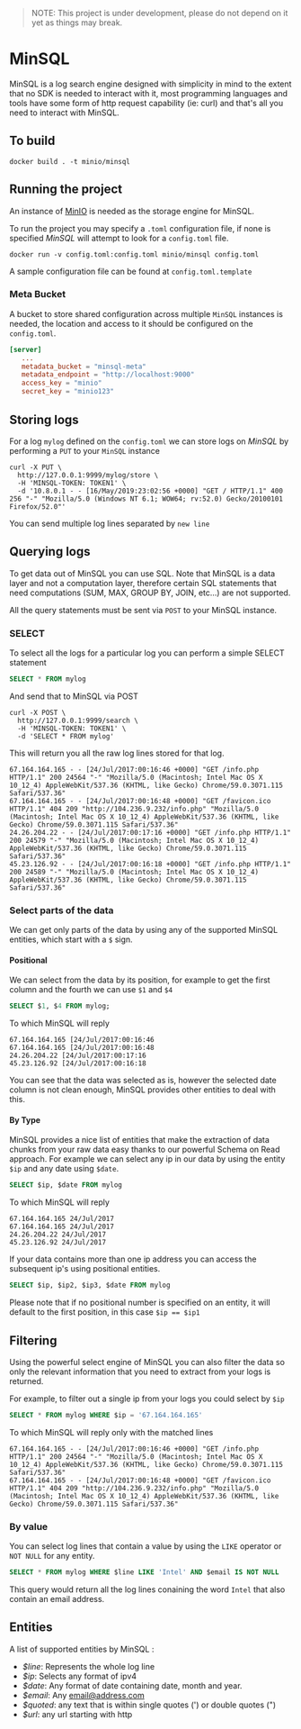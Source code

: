 > NOTE: This project is under development, please do not depend on it yet as things may break.

# MinSQL

MinSQL is a log search engine designed with simplicity in mind to the extent that no SDK is needed to interact with it, most programming languages and tools have some form of http request capability (ie: curl) and that's all you need to interact with MinSQL.

## To build

```
docker build . -t minio/minsql
```

## Running the project

An instance of [MinIO](https://github.com/minio/minio) is needed as the storage engine for MinSQL.

To run the project you may specify a `.toml` configuration file, if none is specified *MinSQL* will attempt to look for a `config.toml` file.

```
docker run -v config.toml:config.toml minio/minsql config.toml
```
A sample configuration file can be found at `config.toml.template`

### Meta Bucket

A bucket to store shared configuration across multiple `MinSQL` instances is needed, the location and access to it should be configured on the `config.toml`.

````toml
[server]
   ...
   metadata_bucket = "minsql-meta"
   metadata_endpoint = "http://localhost:9000"
   access_key = "minio"
   secret_key = "minio123"
````

## Storing logs
For a log `mylog` defined on the `config.toml` we can store logs on *MinSQL* by performing a `PUT` to your `MinSQL` instance

```
curl -X PUT \
  http://127.0.0.1:9999/mylog/store \
  -H 'MINSQL-TOKEN: TOKEN1' \
  -d '10.8.0.1 - - [16/May/2019:23:02:56 +0000] "GET / HTTP/1.1" 400 256 "-" "Mozilla/5.0 (Windows NT 6.1; WOW64; rv:52.0) Gecko/20100101 Firefox/52.0"'
```

You can send multiple log lines separated by `new line`

## Querying logs

To get data out of MinSQL you can use SQL. Note that MinSQL is a data layer and not a computation layer, therefore certain SQL statements that need computations (SUM, MAX, GROUP BY, JOIN, etc...) are not supported.

All the query statements must be sent via `POST` to your MinSQL instance.

### SELECT

To select all the logs for a particular log you can perform a simple SELECT statement
```sql
SELECT * FROM mylog
```

And send that to MinSQL via POST
```
curl -X POST \
  http://127.0.0.1:9999/search \
  -H 'MINSQL-TOKEN: TOKEN1' \
  -d 'SELECT * FROM mylog'
```

This will return you all the raw log lines stored for that log.
```
67.164.164.165 - - [24/Jul/2017:00:16:46 +0000] "GET /info.php HTTP/1.1" 200 24564 "-" "Mozilla/5.0 (Macintosh; Intel Mac OS X 10_12_4) AppleWebKit/537.36 (KHTML, like Gecko) Chrome/59.0.3071.115 Safari/537.36"
67.164.164.165 - - [24/Jul/2017:00:16:48 +0000] "GET /favicon.ico HTTP/1.1" 404 209 "http://104.236.9.232/info.php" "Mozilla/5.0 (Macintosh; Intel Mac OS X 10_12_4) AppleWebKit/537.36 (KHTML, like Gecko) Chrome/59.0.3071.115 Safari/537.36"
24.26.204.22 - - [24/Jul/2017:00:17:16 +0000] "GET /info.php HTTP/1.1" 200 24579 "-" "Mozilla/5.0 (Macintosh; Intel Mac OS X 10_12_4) AppleWebKit/537.36 (KHTML, like Gecko) Chrome/59.0.3071.115 Safari/537.36"
45.23.126.92 - - [24/Jul/2017:00:16:18 +0000] "GET /info.php HTTP/1.1" 200 24589 "-" "Mozilla/5.0 (Macintosh; Intel Mac OS X 10_12_4) AppleWebKit/537.36 (KHTML, like Gecko) Chrome/59.0.3071.115 Safari/537.36"
```

### Select parts of the data
We can get only parts of the data by using any of the supported MinSQL entities, which start with a `$` sign.

#### Positional
We can select from the data by its position, for example to get the first column and the fourth we can use `$1` and `$4`
```sql
SELECT $1, $4 FROM mylog;
```

To which MinSQL will reply
```
67.164.164.165 [24/Jul/2017:00:16:46
67.164.164.165 [24/Jul/2017:00:16:48
24.26.204.22 [24/Jul/2017:00:17:16
45.23.126.92 [24/Jul/2017:00:16:18
```

You can see that the data was selected as is, however the selected date column is not clean enough, MinSQL provides other entities to deal with this.

#### By Type

MinSQL provides a nice list of entities that make the extraction of data chunks from your raw data easy thanks to our powerful Schema on Read approach. For example we can select any ip in our data by using the entity `$ip` and any date using `$date`.
```sql
SELECT $ip, $date FROM mylog
```

To which MinSQL will reply
```
67.164.164.165 24/Jul/2017
67.164.164.165 24/Jul/2017
24.26.204.22 24/Jul/2017
45.23.126.92 24/Jul/2017
```

If your data contains more than one ip address you can access the subsequent ip's using positional entities.
```sql
SELECT $ip, $ip2, $ip3, $date FROM mylog
```

Please note that if no positional number is specified on an entity, it will default to the first position, in this case `$ip == $ip1`

## Filtering
Using the powerful select engine of MinSQL you can also filter the data so only the relevant information that you need to extract from your logs is returned.

For example, to filter out a single ip from your logs you could select by `$ip`

```sql
SELECT * FROM mylog WHERE $ip = '67.164.164.165'
```

To which MinSQL will reply only with the matched lines

```
67.164.164.165 - - [24/Jul/2017:00:16:46 +0000] "GET /info.php HTTP/1.1" 200 24564 "-" "Mozilla/5.0 (Macintosh; Intel Mac OS X 10_12_4) AppleWebKit/537.36 (KHTML, like Gecko) Chrome/59.0.3071.115 Safari/537.36"
67.164.164.165 - - [24/Jul/2017:00:16:48 +0000] "GET /favicon.ico HTTP/1.1" 404 209 "http://104.236.9.232/info.php" "Mozilla/5.0 (Macintosh; Intel Mac OS X 10_12_4) AppleWebKit/537.36 (KHTML, like Gecko) Chrome/59.0.3071.115 Safari/537.36"
```

### By value

You can select log lines that contain a value by using the `LIKE` operator or `NOT NULL` for any entity.

```sql
SELECT * FROM mylog WHERE $line LIKE 'Intel' AND $email IS NOT NULL
```

This query would return all the log lines conaining the word `Intel` that also contain an email address.

## Entities

A list of supported entities by MinSQL :

* *$line*: Represents the whole log line
* *$ip*: Selects any format of ipv4
* *$date*: Any format of date containing date, month and year.
* *$email*: Any email@address.com
* *$quoted*: any text that is within single quotes (') or double quotes (")
* *$url*: any url starting with http
